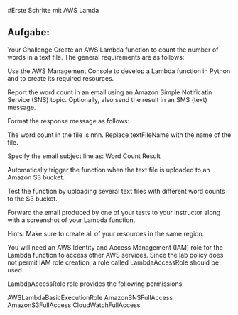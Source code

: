 #Erste Schritte mit AWS Lamda

## Aufgabe:

Your Challenge
Create an AWS Lambda function to count the number of words in a text file. The general requirements are as follows:

Use the AWS Management Console to develop a Lambda function in Python and to create its required resources.

Report the word count in an email using an Amazon Simple Notificatin Service (SNS) topic. Optionally, also send the result in an SMS (text) message.

Format the response message as follows:

The word count in the file <textFileName> is nnn. 
Replace textFileName with the name of the file.

Specify the email subject line as: Word Count Result

Automatically trigger the function when the text file is uploaded to an Amazon S3 bucket.

Test the function by uploading several text files with different word counts to the S3 bucket.

Forward the email produced by one of your tests to your instructor along with a screenshot of your Lambda function.

Hints:
Make sure to create all of your resources in the same region.

You will need an AWS Identity and Access Management (IAM) role for the Lambda function to access other AWS services. Since the lab policy does not permit IAM role creation, a role called LambdaAccessRole should be used.

LambdaAccessRole role provides the following permissions:

AWSLambdaBasicExecutionRole
AmazonSNSFullAccess
AmazonS3FullAccess
CloudWatchFullAccess
